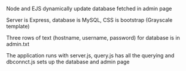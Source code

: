 Node and EJS dynamically update database fetched in admin page

Server is Express, database is MySQL, CSS is bootstrap (Grayscale template)

Three rows of text (hostname, username, password) for database is in admin.txt

The application runs with server.js, query.js has all the querying and dbconnct.js sets up the database and admin page